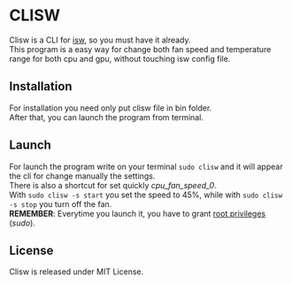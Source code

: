 # CLISW
Clisw is a CLI for <a href="https://github.com/YoyPa/isw">isw</a>, so you must have it already.</br>
This program is a easy way for change both fan speed and temperature range for both cpu and gpu, without touching isw config file.

## Installation
For installation you need only put clisw file in bin folder.</br>
After that, you can launch the program from terminal.

## Launch
For launch the program write on your terminal `sudo clisw` and it will appear the cli for change manually the settings.</br>
There is also a shortcut for set quickly *cpu_fan_speed_0*.</br> 
With `sudo clisw -s start` you set the speed to 45%, while with `sudo clisw -s stop` you turn off the fan.</br>
**REMEMBER**: Everytime you launch it, you have to grant <u>root privileges</u> (*sudo*).

## License
Clisw is released under MIT License.